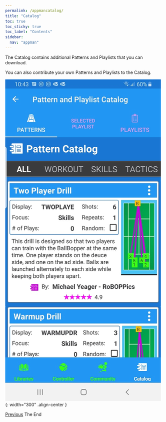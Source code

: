 ```yaml
---
permalink: /appmancatalog/
title: "Catalog"
toc: true
toc_sticky: true
toc_label: "Contents"
sidebar:
  nav: "appman"
---
```

The Catalog contains additional Patterns and Playlists that you can download.

You can also contribute your own Patterns and Playlists to the Catalog.

![Catalog Image](../assets/images/Catalog500.jpg){: width="300" .align-center } 

  <nav class="pagination">
      <a href="/BallBOPPer/community/" class="pagination--pager" title="Community">Previous</a>
      <a class="pagination--pager disabled">The End</a> 
  </nav>
